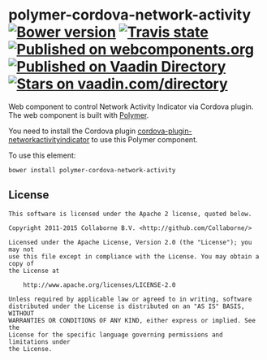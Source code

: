 polymer-cordova-network-activity [![Bower version](https://badge.fury.io/bo/polymer-cordova-network-activity.svg)](http://badge.fury.io/bo/polymer-cordova-network-activity) [![Travis state](https://travis-ci.org/Collaborne/polymer-cordova-network-activity.svg?branch=master)](https://travis-ci.org/Collaborne/polymer-cordova-network-activity) [![Published on webcomponents.org](https://img.shields.io/badge/webcomponents.org-published-blue.svg)](https://www.webcomponents.org/element/Collaborne/polymer-cordova-network-activity)  
[![Published on Vaadin  Directory](https://img.shields.io/badge/Vaadin%20Directory-published-00b4f0.svg)](https://vaadin.com/directory/component/Collabornepolymer-cordova-network-activity)
[![Stars on vaadin.com/directory](https://img.shields.io/vaadin-directory/star/Collabornepolymer-cordova-network-activity.svg)](https://vaadin.com/directory/component/Collabornepolymer-cordova-network-activity)
=========

Web component to control Network Activity Indicator via Cordova plugin. The web component is built with [Polymer](https://www.polymer-project.org).

You need to install the Cordova plugin [cordova-plugin-networkactivityindicator](https://github.com/ohh2ahh/NetworkActivityIndicator) to use this Polymer component.

To use this element:

`bower install polymer-cordova-network-activity`


## License

    This software is licensed under the Apache 2 license, quoted below.

    Copyright 2011-2015 Collaborne B.V. <http://github.com/Collaborne/>

    Licensed under the Apache License, Version 2.0 (the "License"); you may not
    use this file except in compliance with the License. You may obtain a copy of
    the License at

        http://www.apache.org/licenses/LICENSE-2.0

    Unless required by applicable law or agreed to in writing, software
    distributed under the License is distributed on an "AS IS" BASIS, WITHOUT
    WARRANTIES OR CONDITIONS OF ANY KIND, either express or implied. See the
    License for the specific language governing permissions and limitations under
    the License.
    
